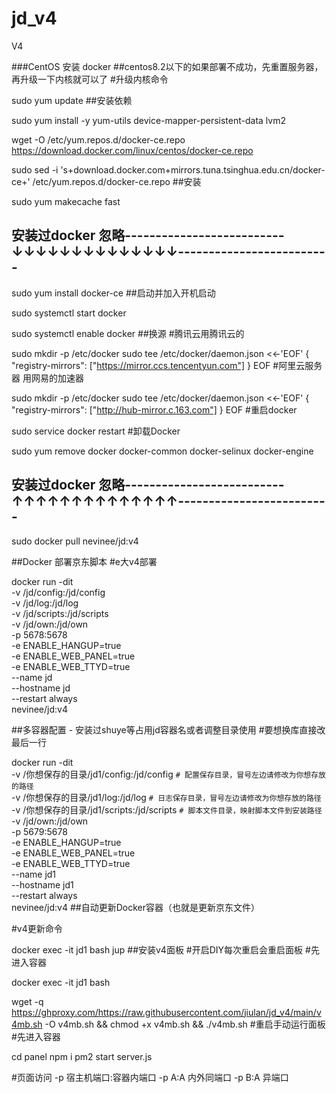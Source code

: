 # jd_v4

V4

###CentOS 安装 docker
##centos8.2以下的如果部署不成功，先重置服务器，再升级一下内核就可以了
#升级内核命令

sudo yum update
##安装依赖


sudo yum install -y yum-utils device-mapper-persistent-data lvm2

wget -O /etc/yum.repos.d/docker-ce.repo https://download.docker.com/linux/centos/docker-ce.repo

sudo sed -i 's+download.docker.com+mirrors.tuna.tsinghua.edu.cn/docker-ce+' /etc/yum.repos.d/docker-ce.repo
##安装


sudo yum makecache fast


## 安装过docker 忽略--------------------------↓↓↓↓↓↓↓↓↓↓↓↓↓↓-------------------------
sudo yum install docker-ce
##启动并加入开机启动

sudo systemctl start docker

sudo systemctl enable docker
##换源
#腾讯云用腾讯云的

sudo mkdir -p /etc/docker
sudo tee /etc/docker/daemon.json <<-'EOF'
{
"registry-mirrors": ["https://mirror.ccs.tencentyun.com"]
}
EOF
#阿里云服务器 用网易的加速器

sudo mkdir -p /etc/docker
sudo tee /etc/docker/daemon.json <<-'EOF'
{
"registry-mirrors": ["http://hub-mirror.c.163.com"]
}
EOF
#重启docker

sudo service docker restart
#卸载Docker

sudo yum remove docker docker-common docker-selinux docker-engine

## 安装过docker 忽略--------------------------↑↑↑↑↑↑↑↑↑↑↑↑↑↑-------------------------

sudo docker pull  nevinee/jd:v4


##Docker 部署京东脚本
#e大v4部署


docker run -dit \
-v /jd/config:/jd/config \
-v /jd/log:/jd/log \
-v /jd/scripts:/jd/scripts \
-v /jd/own:/jd/own \
-p 5678:5678 \
-e ENABLE_HANGUP=true \
-e ENABLE_WEB_PANEL=true \
-e ENABLE_WEB_TTYD=true \
--name jd \
--hostname jd \
--restart always \
nevinee/jd:v4

##多容器配置 - 安装过shuye等占用jd容器名或者调整目录使用
#要想换库直接改最后一行

docker run -dit \
-v /你想保存的目录/jd1/config:/jd/config `# 配置保存目录，冒号左边请修改为你想存放的路径`\
-v /你想保存的目录/jd1/log:/jd/log `# 日志保存目录，冒号左边请修改为你想存放的路径` \
-v /你想保存的目录/jd1/scripts:/jd/scripts `# 脚本文件目录，映射脚本文件到安装路径` \
-v /jd/own:/jd/own \
-p 5679:5678 \
-e ENABLE_HANGUP=true \
-e ENABLE_WEB_PANEL=true \
-e ENABLE_WEB_TTYD=true \
--name jd1 \
--hostname jd1 \
--restart always \
nevinee/jd:v4
##自动更新Docker容器（也就是更新京东文件）


#v4更新命令

docker exec -it jd1 bash jup
##安装v4面板
#开启DIY每次重启会重启面板
#先进入容器

docker exec -it jd1 bash

wget -q https://ghproxy.com/https://raw.githubusercontent.com/jiulan/jd_v4/main/v4mb.sh -O v4mb.sh && chmod +x v4mb.sh && ./v4mb.sh
#重启手动运行面板
#先进入容器


cd panel
npm i
pm2 start server.js


#页面访问
-p 宿主机端口:容器内端口
-p A:A 内外同端口
-p B:A 异端口
